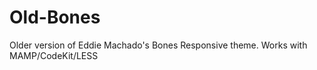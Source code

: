 Old-Bones
=========

Older version of Eddie Machado's Bones Responsive theme.  Works with MAMP/CodeKit/LESS